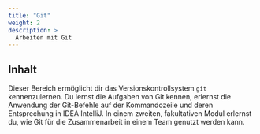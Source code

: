 ```yaml
---
title: "Git"
weight: 2
description: >
  Arbeiten mit Git
---
```


## Inhalt

Dieser Bereich ermöglicht dir das Versionskontrollsystem `git` kennenzulernen. Du lernst die Aufgaben
von Git kennen, erlernst die Anwendung der Git-Befehle auf der Kommandozeile und deren Entsprechung
in IDEA IntelliJ. In einem zweiten, fakultativen Modul erlernst du, wie Git für die Zusammenarbeit in
einem Team genutzt werden kann.
